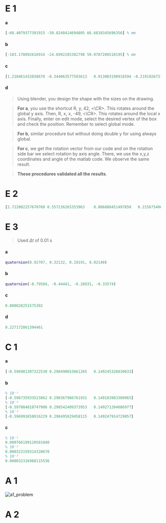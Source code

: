 # E 1
#### a
```matlab
[-68.4079377391915 -50.8248414694805 66.6838345696356] % mm
```
#### b
```matlab
[-103.178892616916 -24.6992285382798 59.0787286518195] % mm
```
#### c
```matlab
[1.218461432038678 -0.344063577593613	0.913003190918594 -0.219192673111922]
```
#### d
> Using blender, you design the shape with the sizes on the drawing.

> **For a**, you use the shortcut R, y, 42, <\CR>. This rotates around the  global y axis. Then, R, x, x, -49, <\CR>. This rotates around the local x axis. Finally, enter on edit mode, select the desired vertex of the box and check the position. Remember to select global mode.

> **For b**, similar procedure but without doing double y for using always global.

> **For c**, we get the rotation vector from our code and on the rotation side bar we select rotation by axis angle. There, we use the x,y,z coordinates and angle of the matlab code. We observe the same result. 

> **These procedures validated all the results**.
# E 2
```matlab
[2.722002257670760 0.557236265353963	0.806880451497850	0.215675406315517]
```

# E 3
> Used $\Delta t$ of 0.01 s
#### a
```matlab
quaternion(0.92707, 0.32132, 0.19191, 0.02149)
```
#### b
```matlab
quaternion(-0.79584, -0.44441, -0.26931, -0.33574)
```
#### c
```matlab
0.008028251575302
```
#### d
```matlab
0.227172861394461
```
# C 1
#### a
```matlab
[-0.596981307322530	0.298490653661265	0.149245326830633]
```
#### b
```matlab
% 10⁻¹
[-0.596735933523862	0.298367966761931	0.149183983380965]
% 10⁻²
[-0.597084818747906	0.298542409373953	0.149271204686977]
% 10⁻³
[-0.596991658916229	0.298495829458115	0.149247914729057]
```
#### c
```matlab
% 10⁻¹
0.000766199120501840
% 10⁻²
0.000323159314320670
% 10⁻³
0.000032316960115536
```
# A 1
![a1_problem](https://github.com/user-attachments/assets/ca75014d-b355-4cff-ad14-1eca15f1cd6f)
# A 2

